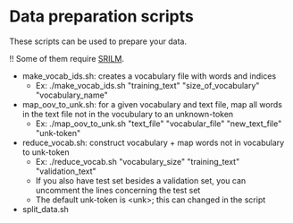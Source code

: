 # Data preparation scripts

These scripts can be used to prepare your data.

!! Some of them require [SRILM](http://www.speech.sri.com/projects/srilm/).

* make_vocab_ids.sh: creates a vocabulary file with words and indices
	* Ex: ./make_vocab_ids.sh "training_text" "size_of_vocabulary" "vocabulary_name"
* map_oov_to_unk.sh: for a given vocabulary and text file, map all words in the text file not in the vocubulary to an unknown-token
	* Ex: ./map_oov_to_unk.sh "text_file" "vocabular_file" "new_text_file" "unk-token"
* reduce_vocab.sh: construct vocabulary + map words not in vocabulary to unk-token
	* Ex: ./reduce_vocab.sh "vocabulary_size" "training_text" "validation_text"
	* If you also have test set besides a validation set, you can uncomment the lines concerning the test set
	* The default unk-token is \<unk\>; this can changed in the script
* split_data.sh

